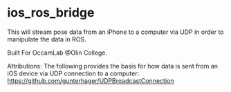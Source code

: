 # ios_ros_bridge

This will stream pose data from an iPhone to a computer via UDP in order to manipulate the data in ROS.

Built For OccamLab @Olin College.

Attributions:
The following provides the basis for how data is sent from an iOS device via UDP connection to a computer:
https://github.com/gunterhager/UDPBroadcastConnection
